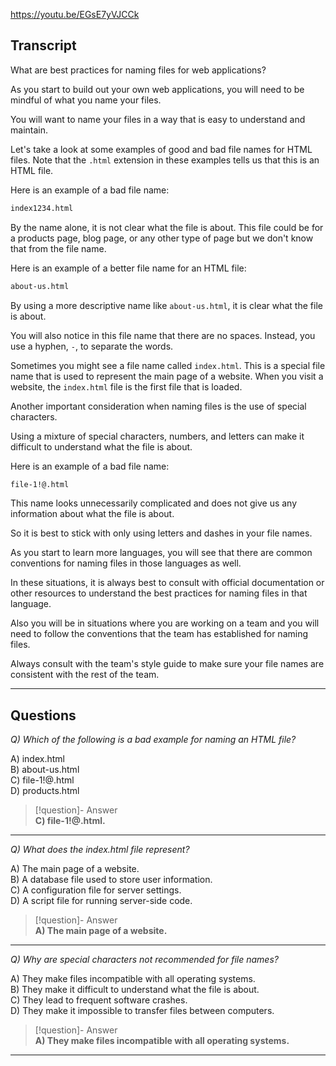 https://youtu.be/EGsE7yVJCCk

## Transcript
What are best practices for naming files for web applications?

As you start to build out your own web applications, you will need to be mindful of what you name your files.

You will want to name your files in a way that is easy to understand and maintain.

Let's take a look at some examples of good and bad file names for HTML files. Note that the `.html` extension in these examples tells us that this is an HTML file.

Here is an example of a bad file name:

```md
index1234.html
```

By the name alone, it is not clear what the file is about. This file could be for a products page, blog page, or any other type of page but we don't know that from the file name.

Here is an example of a better file name for an HTML file:

```md
about-us.html
```

By using a more descriptive name like `about-us.html`, it is clear what the file is about.

You will also notice in this file name that there are no spaces. Instead, you use a hyphen, `-`, to separate the words.

Sometimes you might see a file name called `index.html`. This is a special file name that is used to represent the main page of a website. When you visit a website, the `index.html` file is the first file that is loaded.

Another important consideration when naming files is the use of special characters.

Using a mixture of special characters, numbers, and letters can make it difficult to understand what the file is about.

Here is an example of a bad file name:

```md
file-1!@.html
```

This name looks unnecessarily complicated and does not give us any information about what the file is about.

So it is best to stick with only using letters and dashes in your file names.

As you start to learn more languages, you will see that there are common conventions for naming files in those languages as well.

In these situations, it is always best to consult with official documentation or other resources to understand the best practices for naming files in that language.

Also you will be in situations where you are working on a team and you will need to follow the conventions that the team has established for naming files.

Always consult with the team's style guide to make sure your file names are consistent with the rest of the team.

---
## Questions
*Q) Which of the following is a bad example for naming an HTML file?*

A) index.html  
B) about-us.html  
C) file-1!@.html  
D) products.html  

> [!question]- Answer  
> **C) file-1!@.html.**  

---

*Q) What does the index.html file represent?*

A) The main page of a website.  
B) A database file used to store user information.  
C) A configuration file for server settings.  
D) A script file for running server-side code.  

> [!question]- Answer  
> **A) The main page of a website.**  

---

*Q) Why are special characters not recommended for file names?*

A) They make files incompatible with all operating systems.  
B) They make it difficult to understand what the file is about.  
C) They lead to frequent software crashes.  
D) They make it impossible to transfer files between computers.  

> [!question]- Answer  
> **A) They make files incompatible with all operating systems.**  

---